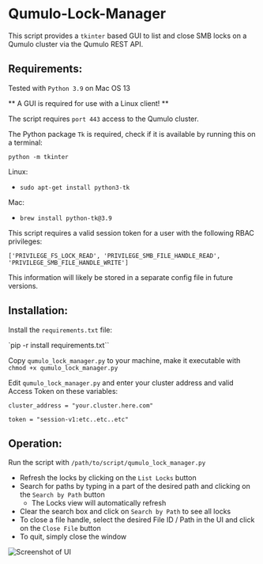 # Qumulo-Lock-Manager

This script provides a `tkinter` based GUI to list and close SMB locks on a Qumulo cluster via the Qumulo REST API.  

## Requirements:

Tested with `Python 3.9` on Mac OS 13

** A GUI is required for use with a Linux client! **

The script requires `port 443` access to the Qumulo cluster.

The Python package `Tk` is required, check if it is available by running this on a terminal:

`python -m tkinter`

Linux:

- `sudo apt-get install python3-tk`

Mac:

- `brew install python-tk@3.9`

This script requires a valid session token for a user with the following RBAC privileges:

`['PRIVILEGE_FS_LOCK_READ', 'PRIVILEGE_SMB_FILE_HANDLE_READ', 'PRIVILEGE_SMB_FILE_HANDLE_WRITE']`


This information will likely be stored in a separate config file in future versions.

## Installation:

Install the `requirements.txt` file:

`pip -r install requirements.txt``

Copy `qumulo_lock_manager.py` to your machine, make it executable with `chmod +x qumulo_lock_manager.py`


Edit `qumulo_lock_manager.py` and enter your cluster address and valid Access Token on these variables:

`cluster_address = "your.cluster.here.com"`


`token = "session-v1:etc..etc..etc"`

## Operation:

Run the script with `/path/to/script/qumulo_lock_manager.py`

- Refresh the locks by clicking on the `List Locks` button
- Search for paths by typing in a part of the desired path and clicking on the `Search by Path` button
  * The Locks view will automatically refresh   
- Clear the search box and click on `Search by Path` to see all locks
- To close a file handle, select the desired File ID / Path in the UI and click on the `Close File` button
- To quit, simply close the window  



![Screenshot of UI](https://github.com/Joe-Costa/Qumulo-Lock-Manager/assets/76791218/2fa5cf42-2351-4227-afe2-e08d06d04188)




